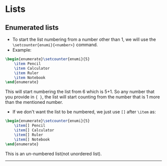 # Lists

## Enumerated lists
* To start the list numbering from a number other than 1, we will use the `\setcounter{enumi}{<number>}` command.
* Example:
```tex
\begin{enumerate}\setcounter{enumi}{5}
	\item Pencil
	\item Calculator
	\item Ruler
	\item Notebook
\end{enumerate}
```
This will start numbering the list from 6 which is 5+1. So any number that you provide in `{ }`, the list will start counting from the number that is 1 more than the mentioned number.
* If we don't want the list to be numbered, we just use `[]` after `\item` as:
```tex
\begin{enumerate}\setcounter{enumi}{5}
	\item[] Pencil
	\item[] Calculator
	\item[] Ruler
	\item[] Notebook
\end{enumerate}
```
This is an un-numbered list(not unordered list).

---
